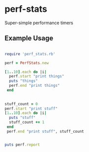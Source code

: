 # perf-stats
Super-simple performance timers


## Example Usage

```ruby

require 'perf_stats.rb'

perf = PerfStats.new

[1..10].each do |i|
  perf.start "print things"
  puts "things"
  perf.end "print things"
 end
 
 
stuff_count = 0
perf.start "print stuff"
[1..10].each do |i|
  puts "stuff"
  stuff_count += 1
 end
 perf.end "print stuff", stuff_count


puts perf.report

```
